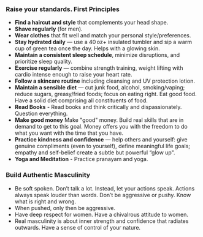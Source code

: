 ### Raise your standards. First Principles
- **Find a haircut and style** that complements your head shape.
- **Shave regularly** (for men).
- **Wear clothes** that fit well and match your personal style/preferences.
- **Stay hydrated daily** — use a 40 oz+ insulated tumbler and sip a warm cup of green tea once the day. Helps with a glowing skin.
- **Maintain a consistent sleep schedule**, minimize disruptions, and prioritize sleep quality.
- **Exercise regularly** — combine strength training, weight lifting with cardio intense enough to raise your heart rate.
- **Follow a skincare routine** including cleansing and UV protection lotion.
- **Maintain a sensible diet** — cut junk food, alcohol, smoking/vaping; reduce sugars, greasy/fried foods; focus on eating right. Eat good food. Have a solid diet comprising all constituents of food.
- **Read Books** - Read books and think critically and dispassionately. Question everything.
- **Make good money** Make "good" money. Build real skills that are in demand to get to this goal. Money offers you with the freedom to do what you want with the time that you have. 
- **Practice kindness and confidence** — help others and yourself: give genuine compliments (even to yourself), define meaningful life goals; empathy and self-belief create a subtle but powerful “glow up".
- **Yoga and Meditation** - Practice pranayam and yoga.


### Build Authentic Masculinity
- Be soft spoken. Don’t talk a lot. Instead, let your actions speak. Actions always speak louder than words. Don’t be aggressive or pushy. Know what is right and wrong. 
- When pushed, only then be aggressive.
- Have deep respect for women. Have a chivalrous attitude to women.
- Real masculinity is about inner strength and confidence that radiates outwards. Have a sense of control of your nature.
